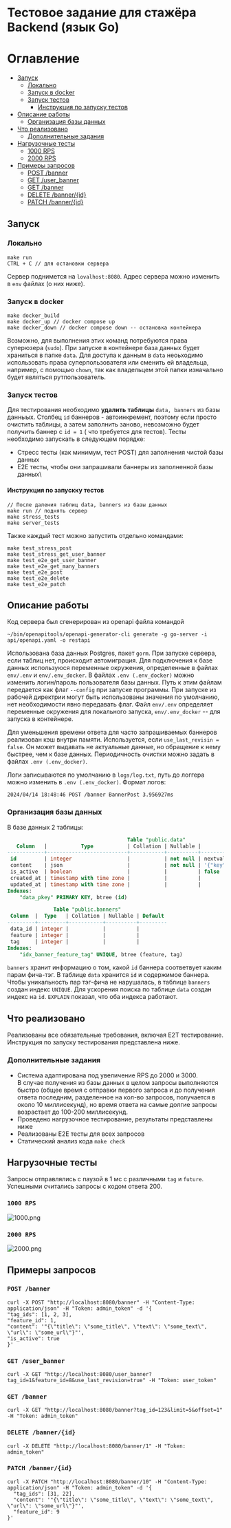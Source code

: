 # Тестовое задание для стажёра Backend (язык Go)

# Оглавление

- [Запуск](#запуск)
    - [Локально](#локально)
    - [Запуск в docker](#запуск-в-docker)
    - [Запуск тестов](#запуск-тестов)
        - [Инструкция по запуску тестов](#инструкция-по-запускку-тестов)
- [Описание работы](#описание-работы)
    - [Организация базы данных](#организация-базы-данных)
- [Что реализовано](#что-реализовано)
    - [Дополнительные задания](#дополнительные-задания)
- [Нагрузочные тесты](#нагрузочные-тесты)
    - [1000 RPS](#1000-rps)
    - [2000 RPS](#2000-rps)
- [Примеры запросов](#примеры-запросов)
    - [POST /banner](#post-banner)
    - [GET /user_banner](#get-user_banner)
    - [GET /banner](#get-banner)
    - [DELETE /banner/{id}](#delete-bannerid)
    - [PATCH /banner/{id}](#patch-bannerid)


## Запуск
### Локально
```shell
make run
CTRL + C // для остановки сервера 
``` 
Сервер поднимется на ```lovalhost:8080```. Адрес сервера можно изменить в ```env``` файлах (о них ниже).
### Запуск в docker
```shell
make docker_build
make docker_up // docker compose up
make docker_down // docker compose down -- остановка контейнера
```
Возможно, для выполнения этих команд потребуются права суперюзера (```sudo```). При запуске в контейнере база данных 
будет храниться в папке ```data```. Для доступа к данным в ```data``` неоьходимо использовать права суперпользователя или 
сменить ей владельца, например, с помощью ```chown```, так как владельцем этой папки изначально будет являться рутпользователь.

### Запуск тестов
Для тестирования необходимо **удалить** **таблицы** ```data, banners``` из базы данныых. Столбец ```id``` баннеров - автоинкремент, поэтому если просто очистить таблицы, а затем заполнить заново, невозможно будет получить баннер с ```id = 1``` ( что требуется для тестов).
Тесты необходимо запускать в следующем порядке:
* Стресс тесты (как минимум, тест POST) для заполнения чистой базы данных
* E2E тесты, чтобы они запрашивали баннеры из заполненной базы данных\

#### Инструкция по запускку тестов
```shell
// После даления таблиц data, banners из базы данных
make run // поднять сервер
make stress_tests
make server_tests
```

Также каждый тест можно запустить отдельно командами: 
```shell
make test_stress_post
make test_stress_get_user_banner
make test_e2e_get_user_banner
make test_e2e_get_many_banners
make test_e2e_post
make test_e2e_delete
make test_e2e_patch
```


## Описание работы
Код сервера был сгенерирован из openapi файла командой
```shell
~/bin/openapitools/openapi-generator-cli generate -g go-server -i api/openapi.yaml -o restapi
```
Использована база данных Postgres, пакет ```gorm```. При запуске сервера, если таблиц нет, происходит автомиграция. 
Для подключения к базе данных используюся переменные окружения, определенные в файлах ```env/.env``` и ```env/.env_docker```.
В файлах ```.env (.env_docker)``` можно изменить логин/пароль пользователя базы данных.
Путь к этим файлам передается как флаг ```--config``` при запуске программы. При запуске из рабочей директрии могут быть использованы значения по умолчанию, нет необходимости явно передавать флаг.
Файл ```env/.env``` определяет переменные окружения для локального запуска, ```env/.env_docker``` -- для запуска в контейнере.

Для уменьшения времени ответа для часто запрашиваемых баннеров реализован кэш внутри памяти. Используется, если ```use_last_revisin = false```. Он может выдавать не актуальные данные, но обращение к нему быстрее, чем к базе данных. 
Периодичность очистки можно задать в файлах ```.env (.env_docker)```.

Логи записываются по умолчанию в ```logs/log.txt```, путь до логгера можно изменить в ```.env (.env_docker)```. Формат логов:
```
2024/04/14 18:48:46 POST /banner BannerPost 3.956927ms
```



### Организация базы данных
В базе данных 2 таблицы:
``` SQL
                                       Table "public.data"
   Column   |           Type           | Collation | Nullable |             Default              
------------+--------------------------+-----------+----------+----------------------------------
 id         | integer                  |           | not null | nextval('data_id_seq'::regclass)
 content    | json                     |           | not null | '{"key": "value"}'::json
 is_active  | boolean                  |           |          | false
 created_at | timestamp with time zone |           |          | 
 updated_at | timestamp with time zone |           |          | 
Indexes:
    "data_pkey" PRIMARY KEY, btree (id)

```

``` SQL
               Table "public.banners"
 Column  |  Type   | Collation | Nullable | Default 
---------+---------+-----------+----------+---------
 data_id | integer |           |          | 
 feature | integer |           |          | 
 tag     | integer |           |          | 
Indexes:
    "idx_banner_feature_tag" UNIQUE, btree (feature, tag)
```
```banners``` хранит информацию о том, какой ```id``` баннера соответвует каким парам фича-тэг. В таблице ```data``` хранится ```id```  и содержимое баннера.
Чтобы уникальность пар тэг-фича не нарушалась, в таблице ```banners``` создан индекс ```UNIQUE```. Для ускорения поиска по таблице ```data``` создан индекс на ```id```. ```EXPLAIN``` показал, что оба индекса работают.


## Что реализовано
Реализованы все обязательные требования, включая E2T тестирование.
Инструкция по запуску тестирования представлена ниже.
### Дополнительные задания
* Система адаптирована под увеличение RPS до 2000 и 3000.\
В случае получения из базы данных в целом запросы выполняются быстро (общее время с отправки первого запроса и до получения ответа последним, разделенное на кол-во запросов, получается в около 10 миллисекунд), но время ответа на самые долгие запросы возрастает до 100-200 миллисекунд.
* Проведено нагрузочное тестирование, результаты представлены ниже
* Реализованы Е2Е тесты для всех запросов
* Статический анализ кода ```make check```


## Нагрузочные тесты
Запросы отправлялись с паузой в 1 мс с различными ```tag``` и ```future```. Успешными считались запросы с кодом ответа 200.
### ```1000 RPS```
![1000.png](src/img/1000.png)



### ```2000 RPS```
![2000.png](src/img/2000.png)

## Примеры запросов
### ```POST /banner```
```shell
curl -X POST "http://localhost:8080/banner" -H "Content-Type: application/json" -H "Token: admin_token" -d '{
"tag_ids": [1, 2, 3],
"feature_id": 1,
"content": '"{\"title\": \"some_title\", \"text\": \"some_text\", \"url\": \"some_url\"}"',
"is_active": true
}'
```
### ```GET /user_banner```
```shell
curl -X GET "http://localhost:8080/user_banner?tag_id=1&feature_id=8&use_last_revision=true" -H "Token: user_token"
```
### ```GET /banner```
```shell
curl -X GET "http://localhost:8080/banner?tag_id=123&limit=5&offset=1" -H "Token: admin_token"
```
### ```DELETE /banner/{id}```
```shell
curl -X DELETE "http://localhost:8080/banner/1" -H "Token: admin_token"
```
### ```PATCH /banner/{id}```
```shell
curl -X PATCH "http://localhost:8080/banner/10" -H "Content-Type: application/json" -H "Token: admin_token" -d '{
  "tag_ids": [31, 22],
  "content": '"{\"title\": \"some_title\", \"text\": \"some_text\", \"url\": \"some_url\"}"',
  "feature_id": 9
}'
```
